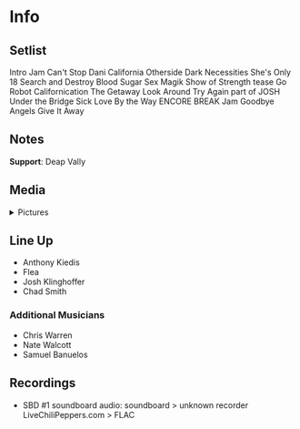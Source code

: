 # Info

## Setlist

Intro Jam
Can't Stop
Dani California
Otherside
Dark Necessities
She's Only 18
Search and Destroy
Blood Sugar Sex Magik
Show of Strength tease
Go Robot
Californication
The Getaway
Look Around
Try Again part of JOSH
Under the Bridge
Sick Love
By the Way
ENCORE BREAK
Jam
Goodbye Angels
Give It Away

## Notes

**Support**: Deap Vally

## Media 

<details>
  <summary>Pictures</summary>
  <!--<img alt="Setlist" title="Setlist" src="_.jpg" height="200" />
  <img alt="Clipping" title="Clipping" src="_.jpg" height="200" />
  <img alt="Flyer" title="Flyer" src="_.jpg" height="200" />-->
</details>

## Line Up

* Anthony Kiedis
* Flea
* Josh Klinghoffer
* Chad Smith

### Additional Musicians

* Chris Warren  
* Nate Walcott  
* Samuel Banuelos

## Recordings

* SBD #1 soundboard audio: soundboard > unknown recorder LiveChiliPeppers.com > FLAC